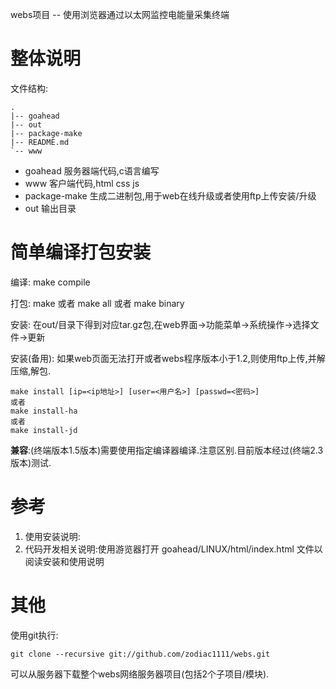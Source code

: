 webs项目 -- 使用浏览器通过以太网监控电能量采集终端

# 整体说明

文件结构:

	.
	|-- goahead
	|-- out
	|-- package-make
	|-- README.md
	`-- www

* goahead 服务器端代码,c语言编写
* www 客户端代码,html css js
* package-make 生成二进制包,用于web在线升级或者使用ftp上传安装/升级
* out 输出目录

# 简单编译打包安装

编译: make compile

打包: make 或者 make all 或者 make binary

安装: 在out/目录下得到对应tar.gz包,在web界面->功能菜单->系统操作->选择文件->更新

安装(备用): 如果web页面无法打开或者webs程序版本小于1.2,则使用ftp上传,并解压缩,解包.

	make install [ip=<ip地址>] [user=<用户名>] [passwd=<密码>]
	或者
	make install-ha
	或者
	make install-jd

**兼容**:(终端版本1.5版本)需要使用指定编译器编译.注意区别.目前版本经过(终端2.3版本)测试.

# 参考

1. 使用安装说明: 
2. 代码开发相关说明:使用游览器打开 goahead/LINUX/html/index.html 文件以阅读安装和使用说明

# 其他

使用git执行:
	
	git clone --recursive git://github.com/zodiac1111/webs.git

可以从服务器下载整个webs网络服务器项目(包括2个子项目/模块).


